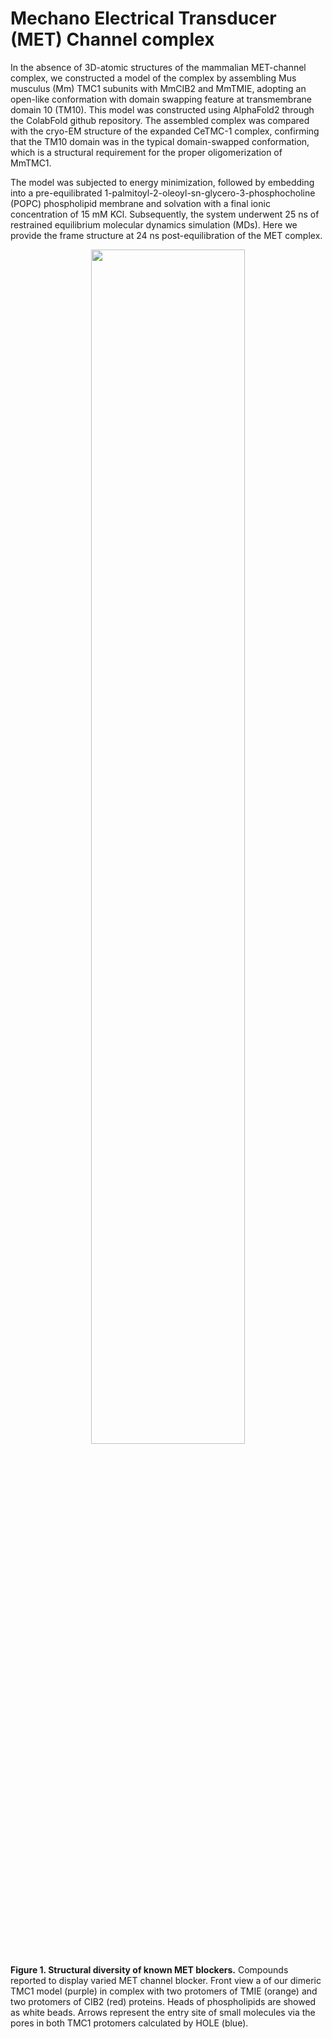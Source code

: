 # Mechano Electrical Transducer (MET) Channel complex

In the absence of 3D-atomic structures of the mammalian MET-channel complex, we constructed a model of the complex by assembling Mus musculus (Mm) TMC1 subunits with MmCIB2 and MmTMIE, adopting
an open-like conformation with domain swapping feature at transmembrane domain 10 (TM10). This model was constructed using AlphaFold2 through the ColabFold github repository. The assembled complex was compared with the cryo-EM structure of the expanded CeTMC-1 complex, confirming that the TM10 domain was in the typical domain-swapped conformation, which is a structural requirement for the proper oligomerization of MmTMC1.

The model was subjected to energy minimization, followed by embedding into a pre-equilibrated 1-palmitoyl-2-oleoyl-sn-glycero-3-phosphocholine (POPC) phospholipid membrane and solvation with a final ionic concentration of 15 mM KCl. Subsequently, the system underwent 25 ns of restrained equilibrium molecular dynamics simulation (MDs). Here we provide the frame structure at 24 ns post-equilibration of the MET complex.

<p align="center">
<img width="70%" src="Figures/Fig_known_blockers.png">
</p>

**Figure 1. Structural diversity of known MET blockers.** Compounds reported to display varied MET channel blocker. Front view a of our dimeric TMC1 model (purple) in complex with two protomers of TMIE (orange) and two protomers of CIB2 (red) proteins. Heads of phospholipids are showed as white beads. Arrows represent the entry site of small molecules via the pores in both TMC1 protomers calculated by HOLE (blue).

